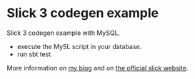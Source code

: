 # Slick 3 codegen example

Slick 3 codegen example with MySQL.

- execute the MySL script in your database.
- run sbt test

More information on [my blog](https://arnaudt.github.io/2015/03/31/slickgen.html) and on [the official slick website](http://slick.typesafe.com).
